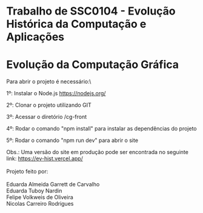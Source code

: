 # Trabalho de SSC0104 - Evolução Histórica da Computação e Aplicações

# Evolução da Computação Gráfica

Para abrir o projeto é necessário:\

1º: Instalar o Node.js
https://nodejs.org/

2º: Clonar o projeto utilizando GIT

3º: Acessar o diretório /cg-front

4º: Rodar o comando "npm install" para instalar as dependências do projeto

5º: Rodar o comando "npm run dev" para abrir o site

Obs.: Uma versão do site em produção pode ser encontrada no seguinte link:
https://ev-hist.vercel.app/
\
\
Projeto feito por:\
\
Eduarda Almeida Garrett de Carvalho\
Eduarda Tuboy Nardin\
Felipe Volkweis de Oliveira\
Nicolas Carreiro Rodrigues
